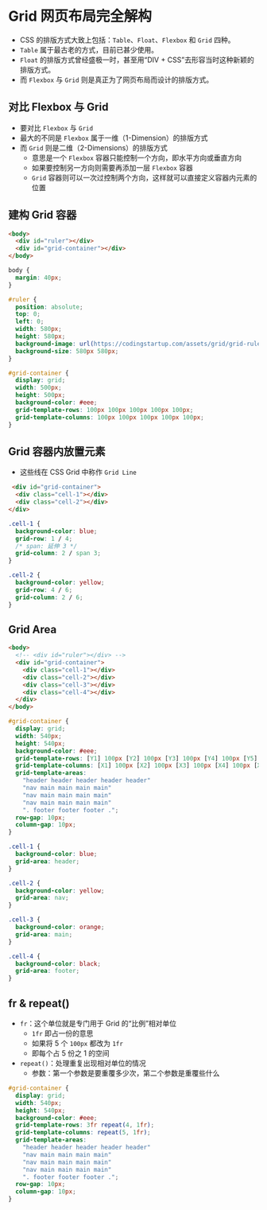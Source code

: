 # Grid 网页布局完全解构

- CSS 的排版方式大致上包括：`Table`、`Float`、`Flexbox` 和 `Grid` 四种。
- `Table` 属于最古老的方式，目前已甚少使用。
- `Float` 的排版方式曾经盛极一时，甚至用“DIV + CSS”去形容当时这种新颖的排版方式。
- 而 `Flexbox` 与 `Grid` 则是真正为了网页布局而设计的排版方式。

## 对比 Flexbox 与 Grid

- 要对比 `Flexbox` 与 `Grid`
- 最大的不同是 `Flexbox` 属于一维（1-Dimension）的排版方式
- 而 `Grid` 则是二维（2-Dimensions）的排版方式
  + 意思是一个 `Flexbox` 容器只能控制一个方向，即水平方向或垂直方向
  + 如果要控制另一方向则需要再添加一层 `Flexbox` 容器
  + `Grid` 容器则可以一次过控制两个方向，这样就可以直接定义容器内元素的位置

## 建构 Grid 容器

```html
<body>
  <div id="ruler"></div>
  <div id="grid-container"></div>
</body>
```

```css
body {
  margin: 40px;
}

#ruler {
  position: absolute;
  top: 0;
  left: 0;
  width: 580px;
  height: 580px;
  background-image: url(https://codingstartup.com/assets/grid/grid-ruler.png);
  background-size: 580px 580px;
}

#grid-container {
  display: grid;
  width: 500px;
  height: 500px;
  background-color: #eee;
  grid-template-rows: 100px 100px 100px 100px 100px;
  grid-template-columns: 100px 100px 100px 100px 100px;
}
```

## Grid 容器内放置元素

- 这些线在 CSS Grid 中称作 `Grid Line`

```html
 <div id="grid-container">
  <div class="cell-1"></div>
  <div class="cell-2"></div>
</div>
```

```css
.cell-1 {
  background-color: blue;
  grid-row: 1 / 4;
  /* span: 延伸 3 */
  grid-column: 2 / span 3;
}

.cell-2 {
  background-color: yellow;
  grid-row: 4 / 6;
  grid-column: 2 / 6;
}
```

## Grid Area

```html
<body>
  <!-- <div id="ruler"></div> -->
  <div id="grid-container">
    <div class="cell-1"></div>
    <div class="cell-2"></div>
    <div class="cell-3"></div>
    <div class="cell-4"></div>
  </div>
</body>
```

```css
#grid-container {
  display: grid;
  width: 540px;
  height: 540px;
  background-color: #eee;
  grid-template-rows: [Y1] 100px [Y2] 100px [Y3] 100px [Y4] 100px [Y5] 100px [Y6];
  grid-template-columns: [X1] 100px [X2] 100px [X3] 100px [X4] 100px [X5] 100px [X6];
  grid-template-areas:
    "header header header header header"
    "nav main main main main"
    "nav main main main main"
    "nav main main main main"
    ". footer footer footer .";
  row-gap: 10px;
  column-gap: 10px;
}

.cell-1 {
  background-color: blue;
  grid-area: header;
}

.cell-2 {
  background-color: yellow;
  grid-area: nav;
}

.cell-3 {
  background-color: orange;
  grid-area: main;
}

.cell-4 {
  background-color: black;
  grid-area: footer;
}
```

## fr & repeat()

- `fr`：这个单位就是专门用于 Grid 的“比例”相对单位
  + `1fr` 即占一份的意思
  + 如果将 5 个 `100px` 都改为 `1fr`
  + 即每个占 5 份之 1 的空间
- `repeat()`：处理重复出现相对单位的情况
  + 参数：第一个参数是要重覆多少次，第二个参数是重覆些什么

```css
#grid-container {
  display: grid;
  width: 540px;
  height: 540px;
  background-color: #eee;
  grid-template-rows: 3fr repeat(4, 1fr);
  grid-template-columns: repeat(5, 1fr);
  grid-template-areas:
    "header header header header header"
    "nav main main main main"
    "nav main main main main"
    "nav main main main main"
    ". footer footer footer .";
  row-gap: 10px;
  column-gap: 10px;
}
```
